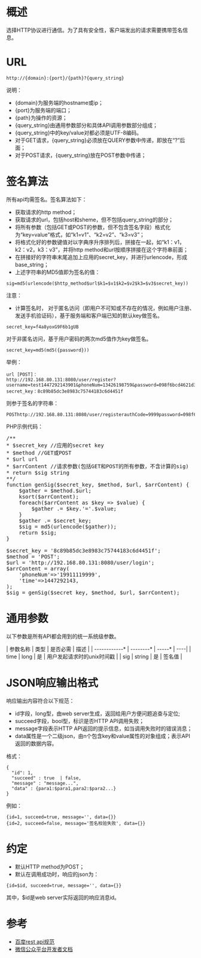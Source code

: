 # 概述
选择HTTP协议进行通信。为了具有安全性，客户端发出的请求需要携带签名信息。
# URL
```
http://{domain}:{port}/{path}?{query_string}
```

说明：

* {domain}为服务端的hostname或ip；
* {port}为服务端的端口；
* {path}为操作的资源；
* {query_string}由通用参数部分和具体API调用参数部分组成；
* {query_string}中的key/value对都必须是UTF-8编码。
* 对于GET请求，{query_string}必须放在QUERY参数中传递，即放在“?”后面；
* 对于POST请求，{query_string}放在POST参数中传递；

# 签名算法
所有api均需签名。签名算法如下：

* 获取请求的http method；
* 获取请求的url，包括host和sheme，但不包括query_string的部分；
* 将所有参数（包括GET或POST的参数，但不包含签名字段）格式化为“key=value”格式，如“k1=v1”、“k2=v2”、“k3=v3”；
* 将格式化好的参数键值对以字典序升序排列后，拼接在一起，如“k1：v1，k2：v2，k3：v3”，并将http method和url按顺序拼接在这个字符串前面；
* 在拼接好的字符串末尾追加上应用的secret_key，并进行urlencode，形成base_string；
* 上述字符串的MD5值即为签名的值：

```
sig=md5(urlencode($http_method$url$k1=$v1$k2=$v2$k3=$v3$secret_key))
```

注意：

* 计算签名时，
对于匿名访问（即用户不可知或不存在的情况，例如用户注册、发送手机验证码），基于服务端和客户端已知的默认key做签名。
```
secret_key=f4a8yoxG9F6b1gUB
```

对于非匿名访问，基于用户密码的两次md5值作为key做签名。
```
secret_key=md5(md5({password}))
```

举例：

```
url [POST]：
http://192.168.80.131:8080/user/register?username=test1447292143901&phoneNum=13426198759&password=098f6bcd4621d373cade4e832627b4f6&authCode=9999&time=1447292143902
secret_key：8c89b85dc3e8983c75744183c6d4451f
```

则参于签名的字符串：

```
POSThttp://192.168.80.131:8080/user/registerauthCode=9999password=098f6bcd4621d373cade4e832627b4f6phoneNum=13426198759time=1447292143902username=test14472921439018c89b85dc3e8983c75744183c6d4451f
```

PHP示例代码：

<pre>
/**
* $secret_key //应用的secret key
* $method //GET或POST
* $url url
* $arrContent //请求参数(包括GET和POST的所有参数，不含计算的sig)
* return $sig string
**/
function genSig($secret_key, $method, $url, $arrContent) {
    $gather = $method.$url;
    ksort($arrContent);
    foreach($arrContent as $key => $value) {
        $gather .= $key.'='.$value;
    }   
    $gather .= $secret_key;
    $sig = md5(urlencode($gather));
    return $sig;
}   
 
$secret_key = '8c89b85dc3e8983c75744183c6d4451f';
$method = 'POST';
$url = 'http://192.168.80.131:8080/user/login';
$arrContent = array(
    'phoneNum'=>'19911119999',
    'time'=>1447292143,
);  
$sig = genSig($secret_key, $method, $url, $arrContent);
</pre>

# 通用参数
以下参数是所有API都会用到的统一系统级参数。

| 参数名称	    | 类型	    | 是否必需 | 描述 |
| ------------* | --------* | -----* | ----|
| time          | long      | 是 | 用户发起请求时的unix时间戳 |
| sig           | string    | 是 | 签名值 |
# JSON响应输出格式
响应输出内容符合以下规范：

* id字段，long型，由web server生成，返回给用户方便问题追查与定位;
* succeed字段，bool型，标识是否HTTP API调用失败；
* message字段表示HTTP API返回的提示信息，如当调用失败时的错误消息；
* data属性是一个二级json，由n个包含key和value属性的对象组成；表示API返回的数据内容。

格式：

```
{
  "id": 1,
  "succeed" : true  | false,
  "message" : "message...",
  "data" : {para1:$para1,para2:$para2...}
}
```

例如：

```
{id=1, succeed=true, message='', data={}}
{id=2, succeed=false, message='签名校验失败', data={}}
```

# 约定

* 默认HTTP method为POST；
* 默认在调用成功时，响应的json为：
```
{id=$id, succeed=true, message='', data={}}
```
其中，$id是web server实际返回的响应消息id。

# 参考

* [百度rest api规范](http://developer.baidu.com/wiki/index.php?title=docs/cplat/push/api)
* [微信公众平台开发者文档](http://mp.weixin.qq.com/wiki/home/index.html)
